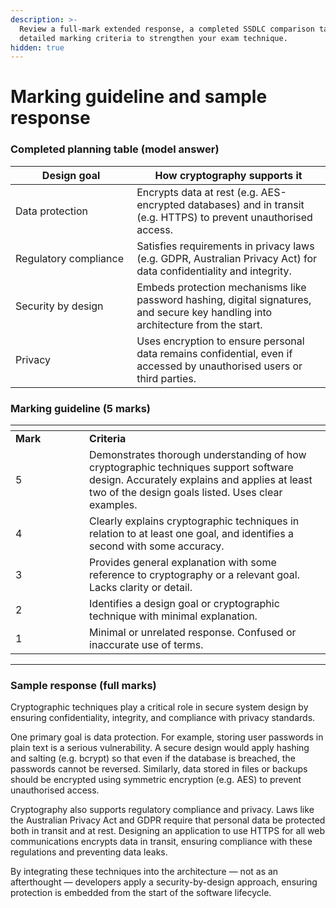 ```yaml
---
description: >-
  Review a full-mark extended response, a completed SSDLC comparison table, and
  detailed marking criteria to strengthen your exam technique.
hidden: true
---
```


# Marking guideline and sample response

### Completed planning table (model answer)

<table data-header-hidden><thead><tr><th width="178.1484375">Design goal</th><th>How cryptography supports it</th></tr></thead><tbody><tr><td>Data protection</td><td>Encrypts data at rest (e.g. AES-encrypted databases) and in transit (e.g. HTTPS) to prevent unauthorised access.</td></tr><tr><td>Regulatory compliance</td><td>Satisfies requirements in privacy laws (e.g. GDPR, Australian Privacy Act) for data confidentiality and integrity.</td></tr><tr><td>Security by design</td><td>Embeds protection mechanisms like password hashing, digital signatures, and secure key handling into architecture from the start.</td></tr><tr><td>Privacy</td><td>Uses encryption to ensure personal data remains confidential, even if accessed by unauthorised users or third parties.</td></tr></tbody></table>

### Marking guideline (5 marks)

<table data-header-hidden><thead><tr><th width="102.06640625"></th><th></th></tr></thead><tbody><tr><td><strong>Mark</strong></td><td><strong>Criteria</strong></td></tr><tr><td>5</td><td>Demonstrates thorough understanding of how cryptographic techniques support software design. Accurately explains and applies at least two of the design goals listed. Uses clear examples.</td></tr><tr><td>4</td><td>Clearly explains cryptographic techniques in relation to at least one goal, and identifies a second with some accuracy.</td></tr><tr><td>3</td><td>Provides general explanation with some reference to cryptography or a relevant goal. Lacks clarity or detail.</td></tr><tr><td>2</td><td>Identifies a design goal or cryptographic technique with minimal explanation.</td></tr><tr><td>1</td><td>Minimal or unrelated response. Confused or inaccurate use of terms.</td></tr></tbody></table>

***

### Sample response (full marks)

Cryptographic techniques play a critical role in secure system design by ensuring confidentiality, integrity, and compliance with privacy standards.

One primary goal is data protection. For example, storing user passwords in plain text is a serious vulnerability. A secure design would apply hashing and salting (e.g. bcrypt) so that even if the database is breached, the passwords cannot be reversed. Similarly, data stored in files or backups should be encrypted using symmetric encryption (e.g. AES) to prevent unauthorised access.

Cryptography also supports regulatory compliance and privacy. Laws like the Australian Privacy Act and GDPR require that personal data be protected both in transit and at rest. Designing an application to use HTTPS for all web communications encrypts data in transit, ensuring compliance with these regulations and preventing data leaks.

By integrating these techniques into the architecture — not as an afterthought — developers apply a security-by-design approach, ensuring protection is embedded from the start of the software lifecycle.
